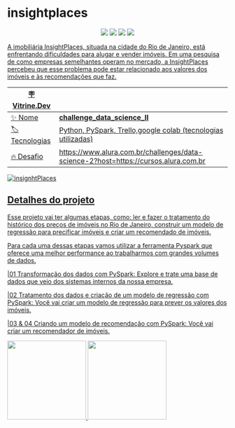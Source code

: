 # insightplaces

<div align="center">
  <a href="https://www.linkedin.com/in/ricardo-prazeres/" target="_blank">
    <img src="https://img.shields.io/badge/linkedin-%230077B5.svg?style=for-the-badge&logo=linkedin&logoColor=white"></a>
  <a href="https://github.com/orickprazeres">
  <img src="https://img.shields.io/badge/github-%23121011.svg?style=for-the-badge&logo=github&logoColor=white"></a>
  <a href="https://www.apache.org/">
  <img src="https://img.shields.io/badge/python-3670A0?style=for-the-badge&logo=python&logoColor=ffdd54"></a>
  <a href="https://www.apache.org/">
    <img src="https://img.shields.io/badge/apache-%23D42029.svg?style=for-the-badge&logo=apache&logoColor=white"><img</a>

</div>

A imobiliária InsightPlaces, situada na cidade do Rio de Janeiro, está enfrentando dificuldades para alugar e vender imóveis. Em uma pesquisa de como empresas semelhantes operam no mercado, a InsightPlaces percebeu que esse problema pode estar relacionado aos valores dos imóveis e às recomendações que faz.

| :placard: Vitrine.Dev |     |
| -------------  | --- |
| :sparkles: Nome        | **challenge_data_science_II**
| :label: Tecnologias | Python, PySpark, Trello,google colab (tecnologias utilizadas)
| :fire: Desafio     |  https://www.alura.com.br/challenges/data-science-2?host=https://cursos.alura.com.br

<!-- Inserir imagem com a #vitrinedev ao final do link -->

![insignhtPlaces](https://user-images.githubusercontent.com/104234513/203103126-3dbe6892-5acb-46d0-bef5-e3c10b7c5a5a.png#vitrinedev)


## Detalhes do projeto

Esse projeto vai ter algumas etapas, como: ler e fazer o tratamento do histórico dos preços de imóveis no Rio de Janeiro, construir um modelo de regressão para precificar imóveis e criar um recomendado de imóveis.

Para cada uma dessas etapas vamos utilizar a ferramenta Pyspark que oferece uma melhor performance ao trabalharmos com grandes volumes de dados.

|01
Transformação dos dados com PySpark: Explore e trate uma base de dados que veio dos sistemas internos da nossa empresa.

|02
Tratamento dos dados e criação de um modelo de regressão com PySpark: Você vai criar um modelo de regressão para prever os valores dos imóveis.

|03
& 04
Criando um modelo de recomendação com PySpark: Você vai criar um recomendador de imóveis.

<div>
<a href="https://github.com/seu-usuário-aqui">
<img height="180em" src="https://github-readme-stats.vercel.app/api/top-langs/?username=DiegoMorais1a&layout=compact&langs_count=7&theme=dracula"/>
<img height="180em" src="https://github-readme-stats.vercel.app/api?username=DiegoMorais1&show_icons=true&theme=dracula&include_all_commits=true&count_private=true"/>
</div>

